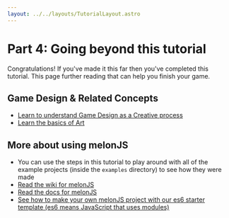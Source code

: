 ```yaml
---
layout: ../../layouts/TutorialLayout.astro
---
```


# Part 4: Going beyond this tutorial

Congratulations! If you've made it this far then you've completed this tutorial. This page further reading that can help you finish your game.
## Game Design & Related Concepts
-   [Learn to understand Game Design as a Creative process](/tutorial/game-design-creative-resources)
- [Learn the basics of Art](/tutorial/learn-about-art)

## More about using melonJS
-   You can use the steps in this tutorial to play around with all of the example projects (inside the `examples` directory) to see how they were made
-   [Read the wiki for melonJS](https://github.com/melonjs/melonJS/wiki)
-   [Read the docs for melonJS](https://melonjs.github.io/melonJS/docs/)
-   [See how to make your own melonJS project with our es6 starter template (es6 means JavaScript that uses modules)](/tutorial/making-games-with-es6)
